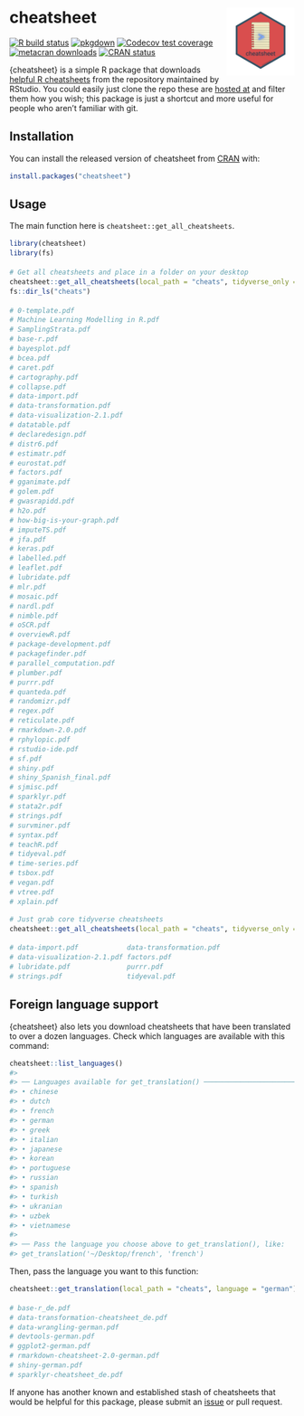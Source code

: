 
<!-- README.md is generated from README.Rmd. Please edit that file -->

# cheatsheet <img src='https://github.com/bradlindblad/cheatsheet/blob/main/fig/logo.png?raw=true' align="right" width="120" />

<!-- badges: start -->

[![R build
status](https://github.com/bradlindblad/cheatsheet/workflows/R-CMD-check/badge.svg)](https://github.com/bradlindblad/cheatsheet/actions)
[![pkgdown](https://github.com/bradlindblad/cheatsheet/actions/workflows/pkgdown.yaml/badge.svg)](https://github.com/bradlindblad/cheatsheet/actions/workflows/pkgdown.yaml)
[![Codecov test
coverage](https://codecov.io/gh/bradlindblad/cheatsheet/branch/main/graph/badge.svg)](https://codecov.io/gh/bradlindblad/cheatsheet?branch=main)
[![metacran
downloads](https://cranlogs.r-pkg.org/badges/grand-total/cheatsheet)](https://cran.r-project.org/package=cheatsheet)
[![CRAN
status](https://www.r-pkg.org/badges/version/cheatsheet)](https://CRAN.R-project.org/package=cheatsheet)

<!-- badges: end -->

{cheatsheet} is a simple R package that downloads [helpful R
cheatsheets](https://www.rstudio.com/resources/cheatsheets/) from the
repository maintained by RStudio. You could easily just clone the repo
these are [hosted at](https://github.com/rstudio/cheatsheets) and filter
them how you wish; this package is just a shortcut and more useful for
people who aren’t familiar with git.

## Installation

You can install the released version of cheatsheet from
[CRAN](https://CRAN.R-project.org) with:

``` r
install.packages("cheatsheet")
```

## Usage

The main function here is `cheatsheet::get_all_cheatsheets`.

``` r
library(cheatsheet)
library(fs)

# Get all cheatsheets and place in a folder on your desktop
cheatsheet::get_all_cheatsheets(local_path = "cheats", tidyverse_only = FALSE)
fs::dir_ls("cheats")

# 0-template.pdf
# Machine Learning Modelling in R.pdf
# SamplingStrata.pdf
# base-r.pdf
# bayesplot.pdf
# bcea.pdf
# caret.pdf
# cartography.pdf
# collapse.pdf
# data-import.pdf
# data-transformation.pdf
# data-visualization-2.1.pdf
# datatable.pdf
# declaredesign.pdf
# distr6.pdf
# estimatr.pdf
# eurostat.pdf
# factors.pdf
# gganimate.pdf
# golem.pdf
# gwasrapidd.pdf
# h2o.pdf
# how-big-is-your-graph.pdf
# imputeTS.pdf
# jfa.pdf
# keras.pdf
# labelled.pdf
# leaflet.pdf
# lubridate.pdf
# mlr.pdf
# mosaic.pdf
# nardl.pdf
# nimble.pdf
# oSCR.pdf
# overviewR.pdf
# package-development.pdf
# packagefinder.pdf
# parallel_computation.pdf
# plumber.pdf
# purrr.pdf
# quanteda.pdf
# randomizr.pdf
# regex.pdf
# reticulate.pdf
# rmarkdown-2.0.pdf
# rphylopic.pdf
# rstudio-ide.pdf
# sf.pdf
# shiny.pdf
# shiny_Spanish_final.pdf
# sjmisc.pdf
# sparklyr.pdf
# stata2r.pdf
# strings.pdf
# survminer.pdf
# syntax.pdf
# teachR.pdf
# tidyeval.pdf
# time-series.pdf
# tsbox.pdf
# vegan.pdf
# vtree.pdf
# xplain.pdf
```

``` r
# Just grab core tidyverse cheatsheets
cheatsheet::get_all_cheatsheets(local_path = "cheats", tidyverse_only = TRUE)

# data-import.pdf            data-transformation.pdf    
# data-visualization-2.1.pdf factors.pdf                
# lubridate.pdf              purrr.pdf                  
# strings.pdf                tidyeval.pdf 
```

## Foreign language support

{cheatsheet} also lets you download cheatsheets that have been
translated to over a dozen languages. Check which languages are
available with this command:

``` r
cheatsheet::list_languages()
#> 
#> ── Languages available for get_translation() ───────────────────────────────────
#> • chinese
#> • dutch
#> • french
#> • german
#> • greek
#> • italian
#> • japanese
#> • korean
#> • portuguese
#> • russian
#> • spanish
#> • turkish
#> • ukranian
#> • uzbek
#> • vietnamese
#> 
#> ── Pass the language you choose above to get_translation(), like:
#> get_translation('~/Desktop/french', 'french')
```

Then, pass the language you want to this function:

``` r
cheatsheet::get_translation(local_path = "cheats", language = "german")

# base-r_de.pdf
# data-transformation-cheatsheet_de.pdf
# data-wrangling-german.pdf
# devtools-german.pdf
# ggplot2-german.pdf
# rmarkdown-cheatsheet-2.0-german.pdf
# shiny-german.pdf
# sparklyr-cheatsheet_de.pdf
```

If anyone has another known and established stash of cheatsheets that
would be helpful for this package, please submit an
[issue](https://github.com/bradlindblad/cheatsheet/issues) or pull
request.

